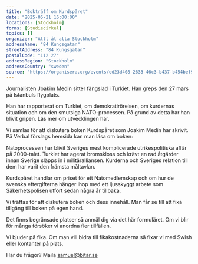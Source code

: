 ```yaml
---
title: "Bokträff om Kurdspåret"
date: "2025-05-21 16:00:00"
locations: [Stockholm]
forms: [Studiecirkel]
topics: []
organizer: "Allt åt alla Stockholm"
addressName: "84 Kungsgatan"
streetAddress: "84 Kungsgatan"
postalCode: "112 27"
addressRegion: "Stockholm"
addressCountry: "sweden"
source: "https://organisera.org/events/ed23d408-2633-46c3-b437-b454bef99c5f"
---
```

Journalisten Joakim Medin sitter fängslad i Turkiet. Han greps den 27 mars på Istanbuls flygplats.

Han har rapporterat om Turkiet, om demokratirörelsen, om kurdernas situation och om den smutsiga NATO-processen. På grund av detta har han blivit gripen. Läs mer om utvecklingen här.

Vi samlas för att diskutera boken Kurdspåret som Joakim Medin har skrivit. På Verbal förslags hemsida kan man läsa om boken:

Natoprocessen har blivit Sveriges mest komplicerade utrikespolitiska affär på 2000-talet. Turkiet har agerat bromskloss och krävt en rad åtgärder innan Sverige släpps in i militäralliansen. Kurderna och Sveriges relation till dem har varit den främsta måltavlan.

Kurdspåret handlar om priset för ett Natomedlemskap och om hur de svenska eftergifterna hänger ihop med ett ljusskyggt arbete som Säkerhetspolisen utfört sedan några år tillbaka.

Vi träffas för att diskutera boken och dess innehåll. Man får se till att fixa tillgång till boken på egen hand.

Det finns begränsade platser så anmäl dig via det här formuläret. Om vi blir för många försöker vi anordna fler tillfällen.

Vi bjuder på fika. Om man vill bidra till fikakostnaderna så fixar vi med Swish eller kontanter på plats.

Har du frågor? Maila samuel@bitar.se